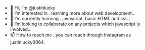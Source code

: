 - 👋 Hi, I’m @justinlucky
- 👀 I’m interested in . learning more about web development..
- 🌱 I’m currently learning . javascript, basic HTML and css..
- 💞️ I’m looking to collaborate on any projects which javascript is involved...
- 📫 How to reach me ..you can reach through Instagram as justinlucky0064.

<!---
justinlucky/justinlucky is a ✨ special ✨ repository because its `README.md` (this file) appears on your GitHub profile.
You can click the Preview link to take a look at your changes.
--->
